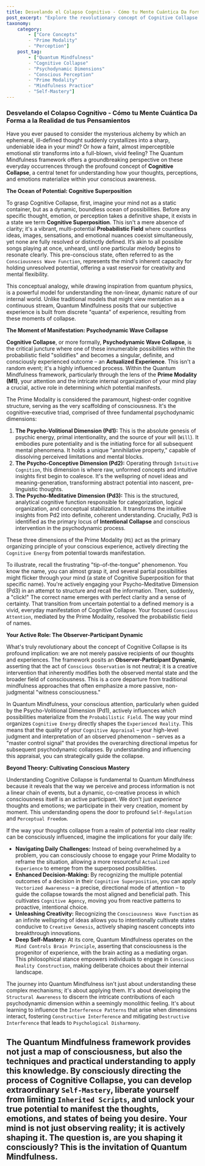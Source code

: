 ```yaml
---
title: Desvelando el Colapso Cognitivo - Cómo tu Mente Cuántica Da Forma a la Realidad de tus Pensamientos
post_excerpt: "Explore the revolutionary concept of Cognitive Collapse within the Quantum Mindfulness framework, revealing how your conscious attention actively shapes thoughts and perceptions from a field of infinite possibilities. Discover the pivotal role of the Prime Modality in transforming vague potentials into clear reality, empowering you to cultivate greater mental agency and self-mastery."
taxonomy:
    category:
        - ["Core Concepts"
        - "Prime Modality"
        - "Perception"]
    post_tag:
        - ["Quantum Mindfulness"
        - "Cognitive Collapse"
        - "Psychodynamic Dimensions"
        - "Conscious Perception"
        - "Prime Modality"
        - "Mindfulness Practice"
        - "Self-Mastery"]
---
```

### Desvelando el Colapso Cognitivo - Cómo tu Mente Cuántica Da Forma a la Realidad de tus Pensamientos

Have you ever paused to consider the mysterious alchemy by which an ephemeral, ill-defined thought suddenly crystallizes into a sharp, undeniable idea in your mind? Or how a faint, almost imperceptible emotional stir transforms into a full-blown, vivid feeling? The Quantum Mindfulness framework offers a groundbreaking perspective on these everyday occurrences through the profound concept of **Cognitive Collapse**, a central tenet for understanding how your thoughts, perceptions, and emotions materialize within your conscious awareness.

**The Ocean of Potential: Cognitive Superposition**

To grasp Cognitive Collapse, first, imagine your mind not as a static container, but as a dynamic, boundless ocean of possibilities. Before any specific thought, emotion, or perception takes a definitive shape, it exists in a state we term **Cognitive Superposition**. This isn't a mere absence of clarity; it's a vibrant, multi-potential **Probabilistic Field** where countless ideas, images, sensations, and emotional nuances coexist simultaneously, yet none are fully resolved or distinctly defined. It’s akin to all possible songs playing at once, unheard, until one particular melody begins to resonate clearly. This pre-conscious state, often referred to as the `Consciousness Wave Function`, represents the mind's inherent capacity for holding unresolved potential, offering a vast reservoir for creativity and mental flexibility.

This conceptual analogy, while drawing inspiration from quantum physics, is a powerful model for understanding the non-linear, dynamic nature of our internal world. Unlike traditional models that might view mentation as a continuous stream, Quantum Mindfulness posits that our subjective experience is built from discrete "quanta" of experience, resulting from these moments of collapse.

**The Moment of Manifestation: Psychodynamic Wave Collapse**

**Cognitive Collapse**, or more formally, **Psychodynamic Wave Collapse**, is the critical juncture where one of these innumerable possibilities within the probabilistic field "solidifies" and becomes a singular, definite, and consciously experienced outcome – an **Actualized Experience**. This isn't a random event; it's a highly influenced process. Within the Quantum Mindfulness framework, particularly through the lens of the **Prime Modality (M1)**, your attention and the intricate internal organization of your mind play a crucial, active role in determining *which* potential manifests.

The Prime Modality is considered the paramount, highest-order cognitive structure, serving as the very scaffolding of consciousness. It's the cognitive-executive triad, comprised of three fundamental psychodynamic dimensions:

1.  **The Psycho-Volitional Dimension (Pd1):** This is the absolute genesis of psychic energy, primal intentionality, and the source of your will (`Will`). It embodies pure potentiality and is the initiating force for all subsequent mental phenomena. It holds a unique "annihilative property," capable of dissolving perceived limitations and mental blocks.
2.  **The Psycho-Conceptive Dimension (Pd2):** Operating through `Intuitive Cognition`, this dimension is where raw, unformed concepts and intuitive insights first begin to coalesce. It's the wellspring of novel ideas and meaning-generation, transforming abstract potential into nascent, pre-linguistic thoughts.
3.  **The Psycho-Meditative Dimension (Pd3):** This is the structured, analytical cognitive function responsible for categorization, logical organization, and conceptual stabilization. It transforms the intuitive insights from Pd2 into definite, coherent understanding. Crucially, Pd3 is identified as the primary locus of **Intentional Collapse** and conscious intervention in the psychodynamic process.

These three dimensions of the Prime Modality (`M1`) act as the primary organizing principle of your conscious experience, actively directing the `Cognitive Energy` from potential towards manifestation.

To illustrate, recall the frustrating "tip-of-the-tongue" phenomenon. You know the name, you can almost grasp it, and several partial possibilities might flicker through your mind (a state of Cognitive Superposition for that specific name). You're actively engaging your Psycho-Meditative Dimension (Pd3) in an attempt to structure and recall the information. Then, suddenly, a "click!" The correct name emerges with perfect clarity and a sense of certainty. That transition from uncertain potential to a defined memory is a vivid, everyday manifestation of Cognitive Collapse. Your focused `Conscious Attention`, mediated by the Prime Modality, resolved the probabilistic field of names.

**Your Active Role: The Observer-Participant Dynamic**

What's truly revolutionary about the concept of Cognitive Collapse is its profound implication: we are not merely passive recipients of our thoughts and experiences. The framework posits an **Observer-Participant Dynamic**, asserting that the act of `Conscious Observation` is not neutral; it is a creative intervention that inherently modifies both the observed mental state and the broader field of consciousness. This is a core departure from traditional mindfulness approaches that often emphasize a more passive, non-judgmental "witness consciousness."

In Quantum Mindfulness, your conscious attention, particularly when guided by the Psycho-Volitional Dimension (Pd1), actively influences *which* possibilities materialize from the `Probabilistic Field`. The way your mind organizes `Cognitive Energy` directly shapes the `Experienced Reality`. This means that the quality of your `Cognitive Appraisal` – your high-level judgment and interpretation of an observed phenomenon – serves as a "master control signal" that provides the overarching directional impetus for subsequent psychodynamic collapses. By understanding and influencing this appraisal, you can strategically guide the collapse.

**Beyond Theory: Cultivating Conscious Mastery**

Understanding Cognitive Collapse is fundamental to Quantum Mindfulness because it reveals that the way we perceive and process information is not a linear chain of events, but a dynamic, co-creative process in which consciousness itself is an active participant. We don't just *experience* thoughts and emotions; we participate in their very creation, moment by moment. This understanding opens the door to profound `Self-Regulation` and `Perceptual Freedom`.

If the way your thoughts collapse from a realm of potential into clear reality can be consciously influenced, imagine the implications for your daily life:

*   **Navigating Daily Challenges:** Instead of being overwhelmed by a problem, you can consciously choose to engage your Prime Modality to reframe the situation, allowing a more resourceful `Actualized Experience` to emerge from the superposed possibilities.
*   **Enhanced Decision-Making:** By recognizing the multiple potential outcomes of a decision in their `Cognitive Superposition`, you can apply `Vectorized Awareness` – a precise, directional mode of attention – to guide the collapse towards the most aligned and beneficial path. This cultivates `Cognitive Agency`, moving you from reactive patterns to proactive, intentional choice.
*   **Unleashing Creativity:** Recognizing the `Consciousness Wave Function` as an infinite wellspring of ideas allows you to intentionally cultivate states conducive to `Creative Genesis`, actively shaping nascent concepts into breakthrough innovations.
*   **Deep Self-Mastery:** At its core, Quantum Mindfulness operates on the `Mind Controls Brain Principle`, asserting that consciousness is the progenitor of experience, with the brain acting as a mediating organ. This philosophical stance empowers individuals to engage in `Conscious Reality Construction`, making deliberate choices about their internal landscape.

The journey into Quantum Mindfulness isn't just about understanding these complex mechanisms; it's about applying them. It's about developing the `Structural Awareness` to discern the intricate contributions of each psychodynamic dimension within a seemingly monolithic feeling. It's about learning to influence the `Interference Patterns` that arise when dimensions interact, fostering `Constructive Interference` and mitigating `Destructive Interference` that leads to `Psychological Disharmony`.

The Quantum Mindfulness framework provides not just a map of consciousness, but also the techniques and practical understanding to apply this knowledge. By consciously directing the process of Cognitive Collapse, you can develop extraordinary `Self-Mastery`, liberate yourself from limiting `Inherited Scripts`, and unlock your true potential to manifest the thoughts, emotions, and states of being you desire. Your mind is not just observing reality; it is actively shaping it. The question is, are you shaping it consciously? This is the invitation of Quantum Mindfulness.
---